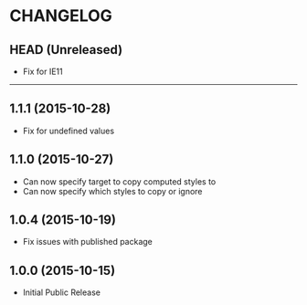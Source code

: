 CHANGELOG
=========

## HEAD (Unreleased)
* Fix for IE11

--------------------

## 1.1.1 (2015-10-28)
* Fix for undefined values

## 1.1.0 (2015-10-27)
* Can now specify target to copy computed styles to
* Can now specify which styles to copy or ignore

## 1.0.4 (2015-10-19)
* Fix issues with published package

## 1.0.0 (2015-10-15)
* Initial Public Release
